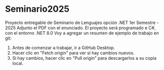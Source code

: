 # Seminario2025
Proyecto entregable de Seminario de Lenguajes opción .NET  1er Semestre - 2025
Adjunto el PDF con el enunciado.
El proyecto será programado e C#, con el entorno .NET 8.0
Voy a agregar un resumen de ejemplo de trabajo en git:

1. Antes de comenzar a trabajar, ir a GitHub Desktop.
2. Hacer clic en "Fetch origin" para ver si hay cambios nuevos.
3. Si hay cambios, hacer clic en "Pull origin" para descargarlos a su copia local.
